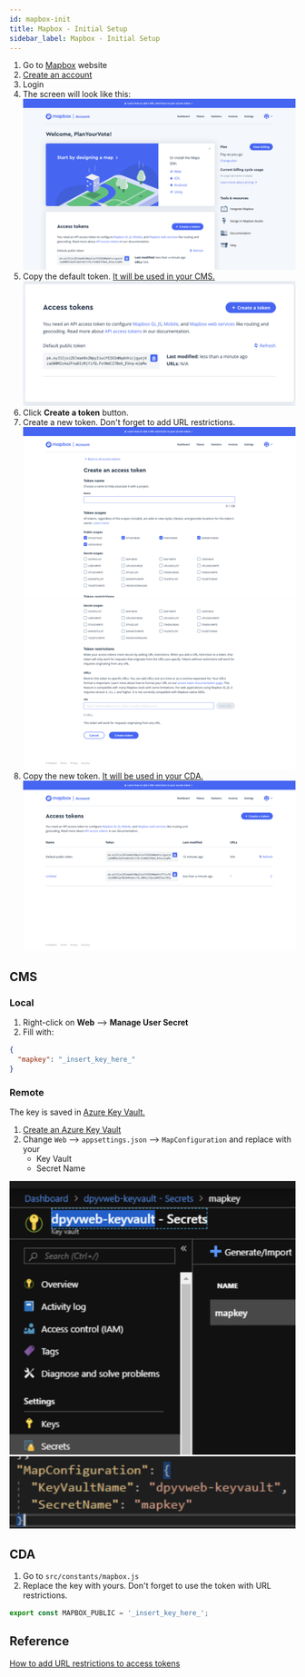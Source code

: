 ```yaml
---
id: mapbox-init
title: Mapbox - Initial Setup
sidebar_label: Mapbox - Initial Setup
---
```


1. Go to [Mapbox](https://www.mapbox.com/) website
2. [Create an account](https://account.mapbox.com/auth/signup/)
3. Login
4. The screen will look like this: ![Mapbox - Initial Page](assets/mapbox-init-01.png)
5. Copy the default token. [It will be used in your CMS.](#CMS) ![Default Token](assets/mapbox-init-02.png)
6. Click **Create a token** button.
7. Create a new token. Don't forget to add URL restrictions.
   ![Create a New Token](assets/mapbox-init-03.png) ![Create a New Token](assets/mapbox-init-04.png)
8. Copy the new token. [It will be used in your CDA.](#CDA) ![New Token](assets/mapbox-init-05.png)

## CMS

### Local

1. Right-click on **Web** --> **Manage User Secret**
2. Fill with:

```json
{
  "mapkey": "_insert_key_here_"
}
```

### Remote

The key is saved in [Azure Key Vault.](https://azure.microsoft.com/en-ca/services/key-vault/)

1. [Create an Azure Key Vault](https://docs.microsoft.com/en-us/azure-stack/user/azure-stack-key-vault-manage-portal)
2. Change `Web` --> `appsettings.json` --> `MapConfiguration` and replace with your
   - Key Vault
   - Secret Name

![CMS](assets/mapbox-init-06.png)
![CMS](assets/mapbox-init-07.png)

## CDA

1. Go to `src/constants/mapbox.js`
2. Replace the key with yours. Don't forget to use the token with URL restrictions.

```js
export const MAPBOX_PUBLIC = '_insert_key_here_';
```

## Reference

[How to add URL restrictions to access tokens](https://docs.mapbox.com/help/how-mapbox-works/access-tokens/#adding-url-restrictions-to-access-tokens)
